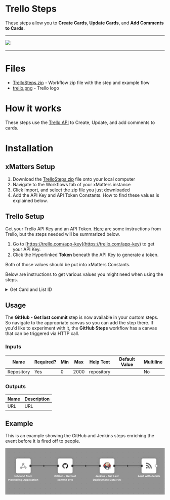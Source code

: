 # Trello Steps

These steps allow you to **Create Cards**, **Update Cards**, and **Add Comments to Cards**.


---------

<kbd>
<a href="https://support.xmatters.com/hc/en-us/community/topics">
   <img src="https://github.com/xmatters/xMatters-Labs/raw/master/media/disclaimer.png">
</a>
</kbd>

---------

# Files

* [TrelloSteps.zip](TrelloSteps.zip) - Workflow zip file with the step and example flow
* [trello.png](/trello.png) - Trello logo

# How it works
These steps use the [Trello API](https://developer.atlassian.com/cloud/trello/rest/) to Create, Update, and add comments to cards.


# Installation

## xMatters Setup
1. Download the [TrelloSteps.zip](TrelloSteps.zip) file onto your local computer
2. Navigate to the Workflows tab of your xMatters instance
3. Click Import, and select the zip file you just downloaded
4. Add the API Key and API Token Constants. How to find these values is explained below.


## Trello Setup

Get your Trello API Key and an API Token. [Here](https://developer.atlassian.com/cloud/trello/guides/rest-api/api-introduction/) are some instructions from Trello, but the steps needed will be summarized below.

1. Go to [https://trello.com/app-key](https://trello.com/app-key) to get your API Key.
2. Click the Hyperlinked **Token** beneath the API Key to generate a token.

Both of those values should be put into xMatters Constants.

Below are instructions to get various values you might need when using the steps.

<details>
<summary>Get Card and List ID</summary>

1. Select a card (or if getting List ID, any card on the list) you would like to find the ID of

<img src="media/trello_list.png"/>

2. In the URL, append `.json`

<img src="media/trello_extension.png"/>

### Card ID

Search the page for `id`. Note: `not all values matching this will be the correct id. The first value on the page should be the right one.`

<img src="media/trello_card_json.png"/>


### List ID

Search the page for `idList`. Note: `not all values matching this will be the correct id. Some are surrounded with "old":{ <id> }. The first value on the page should be the right one.`

<img src="media/trello_list_json.png"/>

</details>


## Usage
The **GitHub - Get last commit** step is now available in your custom steps. So navigate to the appropriate canvas so you can add the step there. If you'd like to experiment with it, the **GitHub Steps** workflow has a canvas that can be triggered via HTTP call. 

### Inputs
| Name  | Required? | Min | Max | Help Text | Default Value | Multiline |
| ----- | ----------| --- | --- | --------- | ------------- | --------- |
| Repository | Yes | 0 | 2000 | repository | | No |


### Outputs

| Name | Description |
| ---- | ----------  |
| URL | URL |



## Example
This is an example showing the GitHub and Jenkins steps enriching the event before it is fired off to people. 

<kbd>
	<img src="/media/ExampleFlow.png">
</kbd>

